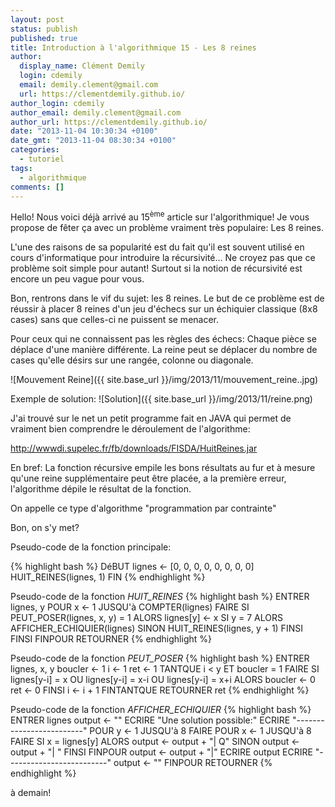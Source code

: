 ```yaml
---
layout: post
status: publish
published: true
title: Introduction à l'algorithmique 15 - Les 8 reines
author:
  display_name: Clément Demily
  login: cdemily
  email: demily.clement@gmail.com
  url: https://clementdemily.github.io/
author_login: cdemily
author_email: demily.clement@gmail.com
author_url: https://clementdemily.github.io/
date: "2013-11-04 10:30:34 +0100"
date_gmt: "2013-11-04 08:30:34 +0100"
categories:
  - tutoriel
tags:
  - algorithmique
comments: []
---
```


Hello! Nous voici déjà arrivé au 15<sup>ème</sup> article sur l'algorithmique! Je vous propose de fêter ça avec un problème vraiment très populaire: Les 8 reines.

L'une des raisons de sa popularité est du fait qu'il est souvent utilisé en cours d'informatique pour introduire la récursivité... Ne croyez pas que ce problème soit simple pour autant! Surtout si la notion de récursivité est encore un peu vague pour vous.

Bon, rentrons dans le vif du sujet: les 8 reines. Le but de ce problème est de réussir à placer 8 reines d'un jeu d'échecs sur un échiquier classique (8x8 cases) sans que celles-ci ne puissent se menacer.

Pour ceux qui ne connaissent pas les règles des échecs: Chaque pièce se déplace d'une manière différente. La reine peut se déplacer du nombre de cases qu'elle désirs sur une rangée, colonne ou diagonale.

![Mouvement Reine]({{ site.base_url }}/img/2013/11/mouvement_reine..jpg)

Exemple de solution:
![Solution]({{ site.base_url }}/img/2013/11/reine.png)

J'ai trouvé sur le net un petit programme fait en JAVA qui permet de vraiment bien comprendre le déroulement de l'algorithme:

<a title="8 reines" href="http://wwwdi.supelec.fr/fb/downloads/FISDA/HuitReines.jar" target="_blank">
    http://wwwdi.supelec.fr/fb/downloads/FISDA/HuitReines.jar
</a>

En bref: La fonction récursive empile les bons résultats au fur et à mesure qu'une reine supplémentaire peut être placée, a la première erreur, l'algorithme dépile le résultat de la fonction.

On appelle ce type d'algorithme "programmation par contrainte"

Bon, on s'y met?

Pseudo-code de la fonction principale:

{% highlight bash %}
DéBUT
lignes <- [0, 0, 0, 0, 0, 0, 0, 0]
HUIT_REINES(lignes, 1)
FIN
{% endhighlight %}

Pseudo-code de la fonction _HUIT_REINES_
{% highlight bash %}
ENTRER lignes, y
POUR x <- 1 JUSQU'à COMPTER(lignes) FAIRE
SI PEUT_POSER(lignes, x, y) = 1 ALORS
lignes[y] <- x
SI y = 7 ALORS
AFFICHER_ECHIQUIER(lignes)
SINON
HUIT_REINES(lignes, y + 1)
FINSI
FINSI
FINPOUR
RETOURNER
{% endhighlight %}

Pseudo-code de la fonction _PEUT_POSER_
{% highlight bash %}
ENTRER lignes, x, y
boucler <- 1
i <- 1
ret <- 1
TANTQUE i < y ET boucler = 1 FAIRE
SI lignes[y-i] = x OU lignes[y-i] = x-i OU lignes[y-i] = x+i ALORS
boucler <- 0
ret <- 0
FINSI
i <- i + 1
FINTANTQUE
RETOURNER ret
{% endhighlight %}

Pseudo-code de la fonction _AFFICHER_ECHIQUIER_
{% highlight bash %}
ENTRER lignes
output <- ""
ECRIRE "Une solution possible:"
ECRIRE "-------------------------"
POUR y <- 1 JUSQU'à 8 FAIRE
POUR x <- 1 JUSQU'à 8 FAIRE
SI x = lignes[y] ALORS
output <- output + "| Q"
SINON
output <- output + "| "
FINSI
FINPOUR
output <- output + "|"
ECRIRE output
ECRIRE "-------------------------"
output <- ""
FINPOUR
RETOURNER
{% endhighlight %}

à demain!
